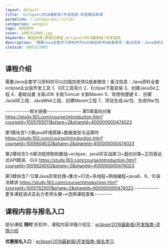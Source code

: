 ```yaml
---
layout: default
title: 'eclipse(2018最新版)开发指南-网易精品单课'
permalink: /:categories/:title/
categories: wangyi2
tags: 网易提供
cover: 1005323005.jpg
keywords: 精选网课,网易云课堂,eclipse(2018最新版)开发指南
description: "需要Java全套学习资料的可以扫描加老师Q或者微信！备注信息：Java资料全套eclipse企业级开发工具1、IDE工具简介2、Eclipse下载安装3、创建JavaSe工程4、基础设置关联"
classid: 1005323005
---
```


## 课程介绍

需要Java全套学习资料的可以扫描加老师Q或者微信！备注信息：Java资料全套
eclipse企业级开发工具
 1、IDE工具简介
 2、Eclipse下载安装
 3、创建JavaSe工程
 4、基础设置  关联JDK  关联Tomcat  关联Maven
 5、常用快捷键
 6 、创建JavaSE工程、JavaWeb工程、创建Maven工程
 7、项目生成Jar包、生成War包

------------相关链接-----------------
第5章面向对象 
https://study.163.com/course/introduction.htm?courseId=1005765011&share=2&shareId=400000000474023

第1模块含1-2章java环境搭建+数据类型与运算符
https://study.163.com/course/introduction.htm?courseId=1005604022&share=2&shareId=400000000474023

第2模块含3-6章流程控制和数组+eclipse、javaSE实战练习+面向对象+正则表达式API精讲、GUI
https://study.163.com/course/introduction.htm?courseId=1005624002&share=2&shareId=400000000474023

第3模块含7-12章Java异常处理+集合+IO流+多线程+网络编程+java8、9、10语法精讲
https://study.163.com/course/introduction.htm?courseId=1005782007&share=2&shareId=400000000474023
------------更多课程请点击右方老师头像-->选择课程查看---------

## 课程内容与报名入口

部分课程 **限时** 折扣中，课程内容详细介绍见：[eclipse(2018最新版)开发指南-详情介绍](https://study.163.com/course/introduction/1005323005.htm?share=1&shareId=1025206652&utm_campaign=share&utm_medium=iphoneShare&utm_source=&utm_u=1025206652)

**优惠报名入口**：[eclipse(2018最新版)开发指南-报名学习](https://study.163.com/course/introduction/1005323005.htm?share=1&shareId=1025206652&utm_campaign=share&utm_medium=iphoneShare&utm_source=&utm_u=1025206652)

